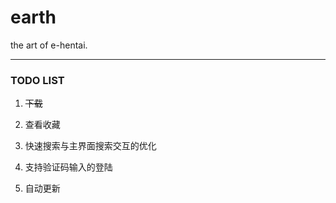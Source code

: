 earth
=====

the art of e-hentai.

---

### TODO LIST

1. ~~下载~~

2. 查看收藏

3. 快速搜索与主界面搜索交互的优化

4. 支持验证码输入的登陆

5. 自动更新
